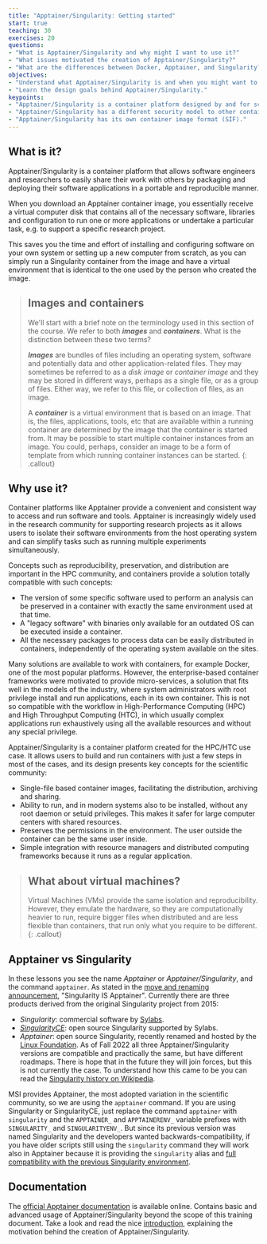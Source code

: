```yaml
---
title: "Apptainer/Singularity: Getting started"
start: true
teaching: 30
exercises: 20
questions:
- "What is Apptainer/Singularity and why might I want to use it?"
- "What issues motivated the creation of Apptainer/Singularity?"
- "What are the differences between Docker, Apptainer, and Singularity?"
objectives:
- "Understand what Apptainer/Singularity is and when you might want to use it."
- "Learn the design goals behind Apptainer/Singularity."
keypoints:
- "Apptainer/Singularity is a container platform designed by and for scientists."
- "Apptainer/Singularity has a different security model to other container platforms, one of the key reasons that it is well suited to HPC and cluster environments. User inside the container = user outside."
- "Apptainer/Singularity has its own container image format (SIF)."
---
```



## What is it?
Apptainer/Singularity is a container platform that allows software engineers and researchers to easily share their work with others by packaging and deploying their software applications in a portable and reproducible manner. 

When you download an Apptainer container image, you essentially receive a virtual computer disk that contains all of the necessary software, libraries and configuration to run one or more applications or undertake a particular task, e.g. to support a specific research project. 

This saves you the time and effort of installing and configuring software on your own system or setting up a new computer from scratch, as you can simply run a Singularity container from the image and have a virtual environment that is identical to the one used by the person who created the image. 

> ## Images and containers
> We'll start with a brief note on the terminology used in this section of the course. We refer to both **_images_** and **_containers_**. What is the distinction between these two terms? 
>
> **_Images_** are bundles of files including an operating system, software and potentially data and other application-related files. They may sometimes be referred to as a _disk image_ or _container image_ and they may be stored in different ways, perhaps as a single file, or as a group of files. Either way, we refer to this file, or collection of files, as an image.
>
> A **_container_** is a virtual environment that is based on an image. That is, the files, applications, tools, etc that are available within a running container are determined by the image that the container is started from. It may be possible to start multiple container instances from an image. You could, perhaps, consider an image to be a form of template from which running container instances can be started.
{: .callout}

## Why use it?
Container platforms like Apptainer provide a convenient and consistent way to access and run software and tools. Apptainer is increasingly widely used in the research community for supporting research projects as it allows users to isolate their software environments from the host operating system and can simplify tasks such as running multiple experiments simultaneously.

Concepts such as reproducibility, preservation, and distribution are important in the HPC community, and containers provide a solution totally compatible with such concepts:

- The version of some specific software used to perform an analysis can be preserved in a container with exactly the same environment used at that time.
- A "legacy software" with binaries only available for an outdated OS can be executed inside a container.
- All the necessary packages to process data can be easily distributed in containers, independently of the operating system available on the sites.

Many solutions are available to work with containers, for example Docker, one of the most popular platforms. However, the enterprise-based container frameworks were motivated to provide micro-services, a solution that fits well in the models of the industry, where system administrators with root privilege install and run applications, each in its own container. This is not so compatible with the workflow in High-Performance Computing (HPC) and High Throughput Computing (HTC), in which usually complex applications run exhaustively using all the available resources and without any special privilege.

Apptainer/Singularity is a container platform created for the HPC/HTC use case. It allows users to build and run containers with just a few steps in most of the cases, and its design presents key concepts for the scientific community:

- Single-file based container images, facilitating the distribution, archiving and sharing.
- Ability to run, and in modern systems also to be installed, without any root daemon or setuid privileges. This makes it safer for large computer centers with shared resources.
- Preserves the permissions in the environment. The user outside the container can be the same user inside.
- Simple integration with resource managers and distributed computing frameworks because it runs as a regular application.

> ## What about virtual machines?
> Virtual Machines (VMs) provide the same isolation and reproducibility. However, they emulate the hardware, so they are computationally heavier to run, require bigger files when distributed and are less flexible than containers, that run only what you require to be different.
{: .callout}

## Apptainer vs Singularity
In these lessons you see the name *Apptainer* or *Apptainer/Singularity*, and the command `apptainer`.
As stated in the [move and renaming announcement](https://apptainer.org/news/community-announcement-20211130/), "Singularity IS Apptainer".
Currently there are three products derived from the original Singularity project from 2015:
* *Singularity*: commercial software by [Sylabs](https://sylabs.io/).
* [*SingularityCE*](https://sylabs.io/2022/06/singularityce-is-singularity/): open source Singularity supported by Sylabs.
* *Apptainer*: open source Singularity, recently renamed and hosted by the [Linux Foundation](https://www.linuxfoundation.org/).
As of Fall 2022 all three Apptainer/Singularity versions are compatible and practically the same, but have different roadmaps.
There is hope that in the future they will join forces, but this is not currently the case.
To understand how this came to be you can read the [Singularity history on Wikipedia](https://en.wikipedia.org/wiki/Singularity_%28software%29#History).

MSI provides Apptainer, the most adopted variation in the scientific community, so we are using the `apptainer` command.
If you are using Singularity or SingularityCE, just replace the command `apptainer` with `singularity` and the
`APPTAINER_` and  `APPTAINERENV_` variable prefixes  with `SINGULARITY_` and  `SINGULARITYENV_`.
 But since its previous version was named Singularity and the developers wanted backwards-compatibility, if you have older scripts still using the `singularity` command they will work also in Apptainer because it is providing the `singularity` alias
and [full compatibility with the previous Singularity environment](https://apptainer.org/docs/user/main/singularity_compatibility.html).

## Documentation
The [official Apptainer documentation](https://apptainer.org/docs/) is available online. Contains basic and advanced
usage of Apptainer/Singularity beyond the scope of this training document. Take a look and read the nice
[introduction](https://apptainer.org/docs/user/main/introduction.html), explaining the motivation behind the
creation of Apptainer/Singularity.


